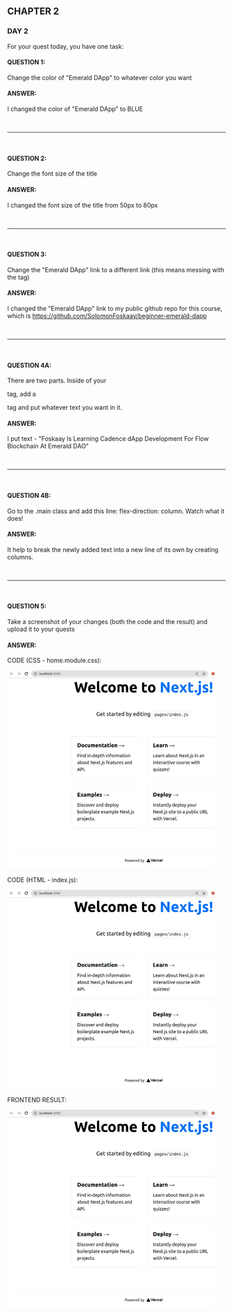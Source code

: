 ## CHAPTER 2

### DAY 2
For your quest today, you have one task:


#### QUESTION 1: 
Change the color of "Emerald DApp" to whatever color you want
#### ANSWER: 
I changed the color of "Emerald DApp" to BLUE

<br>
<hr>
<br>

#### QUESTION 2: 
Change the font size of the title
#### ANSWER: 
I changed the font size of the title from 50px to 80px

<br>
<hr>
<br>

#### QUESTION 3: 
Change the "Emerald DApp" link to a different link (this means messing with the <a> tag)
#### ANSWER:
I changed the "Emerald DApp" link to my public github repo for this course, which is 
https://github.com/SolomonFoskaay/beginner-emerald-dapp

<br>
<hr>
<br>
  
#### QUESTION 4A: 
There are two parts. Inside of your <main> tag, add a <p> tag and put whatever text you want in it.
#### ANSWER:
I put text - "Foskaay Is Learning Cadence dApp Development For Flow Blockchain At Emerald DAO"

<br>
<hr>
<br>
  
#### QUESTION 4B: 
Go to the .main class and add this line: flex-direction: column. Watch what it does!
#### ANSWER:
It help to break the newly added text into a new line of its own by creating columns.

<br>
<hr>
<br>
  
#### QUESTION 5: 
Take a screenshot of your changes (both the code and the result) and upload it to your quests
#### ANSWER:
  
CODE (CSS - home.module.css):
  
<img src="https://github.com/SolomonFoskaay/edao-beginner-dapp-course-quests/blob/main/Media/Screenshots/edao-beginner-dapp-course-Ch2Day1a-Nextjs-Project-Running.png" width="95%" height="75%">

<br> 
  
CODE (HTML - index.js):
  
<img src="https://github.com/SolomonFoskaay/edao-beginner-dapp-course-quests/blob/main/Media/Screenshots/edao-beginner-dapp-course-Ch2Day1a-Nextjs-Project-Running.png" width="95%" height="75%">

<br> 
  
FRONTEND RESULT:
  
<img src="https://github.com/SolomonFoskaay/edao-beginner-dapp-course-quests/blob/main/Media/Screenshots/edao-beginner-dapp-course-Ch2Day1a-Nextjs-Project-Running.png" width="95%" height="75%">
